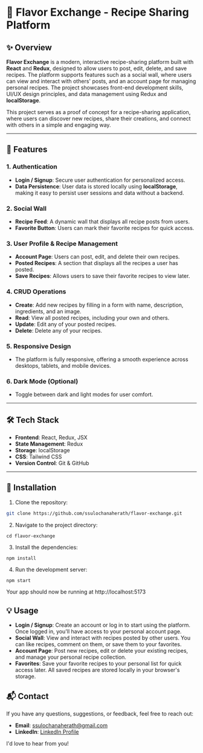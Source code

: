 # 🍲 **Flavor Exchange** - Recipe Sharing Platform

## ✨ Overview

**Flavor Exchange** is a modern, interactive recipe-sharing platform built with **React** and **Redux**, designed to allow users to post, edit, delete, and save recipes. The platform supports features such as a social wall, where users can view and interact with others' posts, and an account page for managing personal recipes. The project showcases front-end development skills, UI/UX design principles, and data management using Redux and **localStorage**.

This project serves as a proof of concept for a recipe-sharing application, where users can discover new recipes, share their creations, and connect with others in a simple and engaging way.

---

## 🚀 Features

### **1. Authentication**
- **Login / Signup**: Secure user authentication for personalized access.
- **Data Persistence**: User data is stored locally using **localStorage**, making it easy to persist user sessions and data without a backend.

### **2. Social Wall**
- **Recipe Feed**: A dynamic wall that displays all recipe posts from users.
- **Favorite Button**: Users can mark their favorite recipes for quick access.

### **3. User Profile & Recipe Management**
- **Account Page**: Users can post, edit, and delete their own recipes.
- **Posted Recipes**: A section that displays all the recipes a user has posted.
- **Save Recipes**: Allows users to save their favorite recipes to view later.

### **4. CRUD Operations**
- **Create**: Add new recipes by filling in a form with name, description, ingredients, and an image.
- **Read**: View all posted recipes, including your own and others.
- **Update**: Edit any of your posted recipes.
- **Delete**: Delete any of your recipes.

### **5. Responsive Design**
- The platform is fully responsive, offering a smooth experience across desktops, tablets, and mobile devices.

### **6. Dark Mode (Optional)**
- Toggle between dark and light modes for user comfort.

---

## 🛠️ Tech Stack

- **Frontend**: React, Redux, JSX
- **State Management**: Redux
- **Storage**: localStorage
- **CSS**: Tailwind CSS
- **Version Control**: Git & GitHub

---

## 📝 Installation

1. Clone the repository:

```bash
git clone https://github.com/ssulochanaherath/flavor-exchange.git
```

2. Navigate to the project directory:

```
cd flavor-exchange
```

3. Install the dependencies:

```
npm install
```

4. Run the development server:

```
npm start
```

Your app should now be running at http://localhost:5173

## 💡 Usage

- **Login / Signup**: Create an account or log in to start using the platform. Once logged in, you'll have access to your personal account page.
- **Social Wall**: View and interact with recipes posted by other users. You can like recipes, comment on them, or save them to your favorites.
- **Account Page**: Post new recipes, edit or delete your existing recipes, and manage your personal recipe collection.
- **Favorites**: Save your favorite recipes to your personal list for quick access later. All saved recipes are stored locally in your browser's storage.

## 📬 Contact

If you have any questions, suggestions, or feedback, feel free to reach out:

- **Email**: [ssulochanaherath@gmail.com](mailto:ssulochanaherath@gmail.com)
- **LinkedIn**: [LinkedIn Profile](https://www.linkedin.com/in/your-profile)

I'd love to hear from you!

